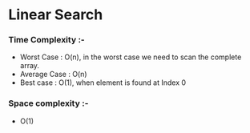 # Linear Search

### Time Complexity :-
- Worst Case : O(n), in the worst case we need to scan the complete array.
- Average Case : O(n)
- Best case : O(1), when element is found at Index 0

### Space complexity :- 
- O(1)
